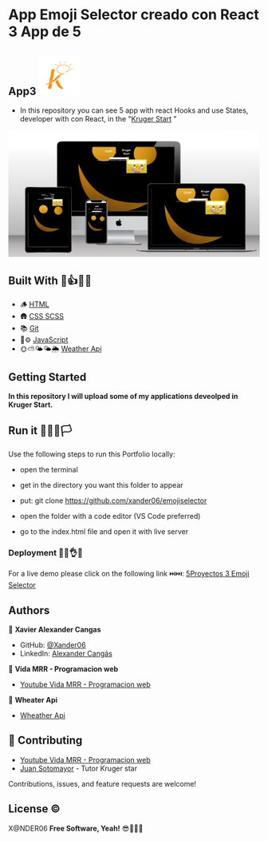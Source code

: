 # App Emoji Selector creado con React 3 App de 5
## App3 <img src='./public/img/logo.png'>  

- In this repository you can  see 5  app  with  react Hooks  and  use States, developer with con React, in the "[Kruger Start](https://www.youtube.com/@KrugerCorp)   "

<img src='./public/img/screen.jpg'>

## Built With 👣👍🧑‍🏫

- 🪵           [HTML](https://lenguajehtml.com/html/)
- 🛖           [CSS SCSS](https://sass-lang.com/)
- 📚           [Git](https://github.com/)
- 🚙⚙️         [JavaScript](https://www.javascript.com/)
- 🌞⛅🌤️🌤️🌦️ [Weather Api](https://wheatherapp2xacr.netlify.app/)

## Getting Started

**In this repository I will upload some of my applications deveolped in Kruger Start.**

## Run it 🏃‍♂️🏁🏳️

Use the following steps to run this Portfolio locally:

- open the terminal

- get in the directory you want this folder to appear

- put: git clone https://github.com/xander06/emojiselector

- open the folder with a code editor (VS Code preferred)

- go to the index.html file and open it with live server


### Deployment 🫣😊👌😁

For a live demo please click on the following link ⏭️⏭️:
[5Proyectos 3 Emoji Selector](https://emojiselectorxacr.netlify.app/)


## Authors

👤 **Xavier Alexander Cangas**

- GitHub: [@Xander06](https://github.com/xander06)
- LinkedIn: [Alexander Cangás](https://www.linkedin.com/in/alexander-c-00a2967b/)

👤 **Vida MRR - Programacion web**

- [Youtube Vida MRR - Programacion web](https://www.youtube.com/@vidamrr)

👤 **Wheater Api**

- [Wheather Api](https://www.weatherapi.com/api.aspx)

## 🤝 Contributing

- [Youtube Vida MRR - Programacion web](https://www.youtube.com/@vidamrr)
- [Juan Sotomayor](https://github.com/Juanse7793) - Tutor Kruger star

Contributions, issues, and feature requests are welcome!

## License ©️

X@NDER06
**Free Software, Yeah!**
😎🧑‍💻🆓 
##